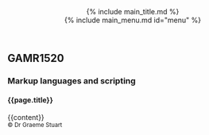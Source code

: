 <!DOCTYPE html>
<html lang="en">
<head>
<title>{{ page.title }}</title>
<meta charset="utf-8">
<meta name="viewport" content="width=device-width, initial-scale=1" />
<meta property="og:title" content="{{ page.title }}">
<meta property="og:type" content="website" />
<meta property="og:description" content="GAMR1520 Markup Languages and Scripting" />
<meta name="author" content="Graeme Stuart">

<link rel="apple-touch-icon" sizes="180x180" href="{{ "/assets/favicon/apple-touch-icon.png" | relative_url }}">
<link rel="icon" type="image/png" sizes="32x32" href="{{ "/assets/favicon/favicon-32x32.png" | relative_url }}">
<link rel="icon" type="image/png" sizes="16x16" href="{{ "/assets/favicon/favicon-16x16.png" | relative_url }}">
<link rel="manifest" href="{{ "/assets/favicon/site.webmanifest" | relative_url }}">
<link 
    rel="stylesheet" 
    href="https://cdnjs.cloudflare.com/ajax/libs/highlight.js/11.6.0/styles/atom-one-dark-reasonable.min.css" integrity="sha512-RwXJS3k4Z0IK6TGoL3pgQlA9g2THFhKL7z9TYWdAI8u6xK0AUuMWieJuWgTRayywC9A94ifUj1RzjDa1NIlUIg==" 
    crossorigin="anonymous" 
    referrerpolicy="no-referrer"
/>
<link rel="stylesheet" href="{{ "/assets/css/lecture.css" | relative_url }}" type="text/css">

<script 
    src="https://cdnjs.cloudflare.com/ajax/libs/highlight.js/11.6.0/highlight.min.js" 
    integrity="sha512-gU7kztaQEl7SHJyraPfZLQCNnrKdaQi5ndOyt4L4UPL/FHDd/uB9Je6KDARIqwnNNE27hnqoWLBq+Kpe4iHfeQ==" 
    crossorigin="anonymous" 
    referrerpolicy="no-referrer"
></script>
<script>hljs.highlightAll();</script>
<script src="https://unpkg.com/mermaid/dist/mermaid.min.js"></script>
</head>

<body>
    <header>
        {% include main_title.md %}
        <div id="menuToggler">
            <div></div>
            <div></div>
            <div></div>
        </div>
        {% include main_menu.md id="menu" %}
    </header>
    <main class="{{page.lang}}">
        <section class="slide home">
            <div>
                <h2>GAMR1520</h2>
                <h3>Markup languages and scripting</h3>
                <h4>{{page.title}}</h4>
            </div>
        </section>
        {{content}}
    </main> 
    <footer>
        <small>&copy; Dr Graeme Stuart</small>
    </footer>
    <script src="{{ "/assets/js/lecture.js" | relative_url }}"></script>
    <script src="{{ "/assets/js/menu.js" | relative_url }}"></script>
</body>
</html>